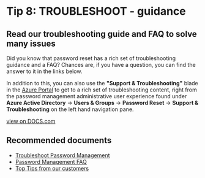 <properties
    pageTitle="Tip 8: TROUBLESHOOT - Read our troubleshooting guide and FAQ to solve many issues"
    description="Top Tips from customers - Tip 8"
    service="microsoft.aad"
    resource="Microsoft_AAD_IAM"
    authors="gahug"
    displayOrder="800"
    selfHelpType="resource"
    resourceTags="sspr_passwordreset"
    cloudEnvironments="public"
 />
# Tip 8: TROUBLESHOOT - guidance
## Read our troubleshooting guide and FAQ to solve many issues
Did you know that password reset has a rich set of troubleshooting guidance and a FAQ? Chances are, if you have a question, you can find the answer to it in the links below.

In addition to this, you can also use the **"Support & Troubleshooting"** blade in the [Azure Portal](https://portal.azure.com) to get to a rich set of troubleshooting content, right from the password management administrative user experience found under **Azure Active Directory** -> **Users & Groups** -> **Password Reset** -> **Support & Troubleshooting** on the left hand navigation pane.



[view on DOCS.com](https://docs.microsoft.com/azure/active-directory/active-directory-passwords-getting-started#tip-8-troubleshoot---read-our-troubleshooting-guide-and-faq-to-solve-many-issues)

## **Recommended documents**
* [Troubleshoot Password Management](https://docs.microsoft.com/azure/active-directory/active-directory-passwords-troubleshoot)
* [Password Management FAQ](https://docs.microsoft.com/azure/active-directory/active-directory-passwords-faq)
* [Top Tips from our customers](https://docs.microsoft.com/azure/active-directory/active-directory-passwords-getting-started#top-tips-from-our-customers-to-read-before-you-begin)
